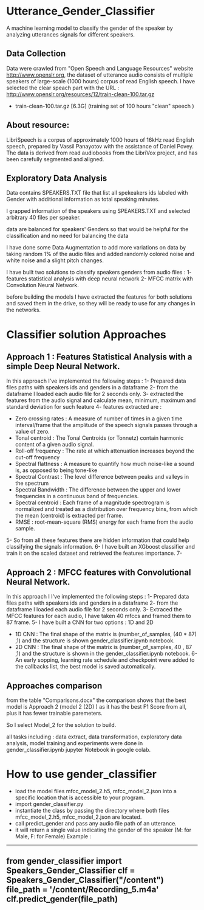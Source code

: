 # Utterance_Gender_Classifier
A machine learning model to classify the gender of the speaker by analyzing utterances signals for different speakers.

## Data Collection
Data were crawled from "Open Speech and Language Resources" website http://www.openslr.org, the dataset of utterance audio consists of multiple speakers of large-scale (1000 hours) corpus of read English speech.
I have selected the clear speach part with the URL : http://www.openslr.org/resources/12/train-clean-100.tar.gz
- train-clean-100.tar.gz [6.3G]   (training set of 100 hours "clean" speech )

## About resource:

LibriSpeech is a corpus of approximately 1000 hours of 16kHz read English speech, prepared by Vassil Panayotov with the assistance of Daniel Povey. The data is derived from read audiobooks from the LibriVox project, and has been carefully segmented and aligned.

## Exploratory Data Analysis
Data contains SPEAKERS.TXT file that list all spekeakers ids labeled with Gender with additional information as total speaking minutes.

I grapped information of the speakers using SPEAKERS.TXT and selected arbitrary 40 files per speaker.

data are balanced for speakers' Genders so that would be helpful for the classification and no need for balancing the data

I have done some Data Augmentation to add more variations on data by taking random 1% of the audio files and added randomly colored noise and white noise and a slight pitch changes.

I have built two solutions to classify speakers genders from audio files :
1- features statistical analysis with deep neural network
2- MFCC matrix with Convolution Neural Network.

before building the models I have extracted the features for both solutions and saved them in the drive, so they will be ready to use for any changes in the networks.

# Classifier solution Approaches

## Approach 1 : Features Statistical Analysis with a simple Deep Neural Network.

In this approach I've implemented the following steps :
1- Prepared data files paths with speakers ids and genders in a dataframe
2- from the dataframe I loaded each audio file for 2 seconds only.
3- extracted the features from the audio signal and calculate mean, minimum, maximum and standard deviation for such feature
4- features extracted are :
*   Zero crossing rates : A measure of number of times in a given time interval/frame that the amplitude of the speech signals passes through a value of zero.
*   Tonal centroid : The Tonal Centroids (or Tonnetz) contain harmonic content of a given audio signal.
*   Roll-off frequency : The rate at which attenuation increases beyond the cut-off frequency
*   Spectral flattness : A measure to quantify how much noise-like a sound is, as opposed to being tone-like
*   Spectral Contrast : The level difference between peaks and valleys in the spectrum
*   Spectral Bandwidth : The difference between the upper and lower frequencies in a continuous band of frequencies.
*   Spectral centroid : Each frame of a magnitude spectrogram is normalized and treated as a distribution over frequency bins, from which the mean (centroid) is extracted per frame.
*   RMSE : root-mean-square (RMS) energy for each frame from the audio sample.

5- So from all these features there are hidden information that could help classifying the signals information.
6- I have built an XGboost classifier and train it on the scaled dataset and retrieved the features importance.
7- 

## Approach 2 : MFCC features with Convolutional Neural Network.

In this approach I I've implemented the following steps :
1- Prepared data files paths with speakers ids and genders in a dataframe
2- from the dataframe I loaded each audio file for 2 seconds only.
3- Extraced the MFCC features for each audio, I have taken 40 mfccs and framed them to 87 frame.
5- I have built a CNN for two options : 1D and 2D 
  - 1D CNN : The final shape of the matrix is (number_of_samples, (40 * 87) ,1) and the structure is shown gender_classifier.ipynb notebook.
  - 2D CNN : The final shape of the matrix is (number_of_samples, 40 , 87 ,1) and the structure is shown in the gender_classifier.ipynb  notebook.
6- An early sopping, learning rate schedule and checkpoint were added to the callbacks list, the best model is saved automatically.

## Approaches comparison
from the table "Comparisons.docx" the comparison shows that the best model is Approach 2 (model 2 (2D) )
as it has the best F1 Score from all, plus it has fewer trainable paremeters.

So I select Model_2 for the solution to build.

all tasks including : data extract, data transformation, exploratory data analysis, model training and experiments were done in gender_classifier.ipynb jupyter Notebook in google colab.

# How to use gender_classifier
- load the model files mfcc_model_2.h5, mfcc_model_2.json into a specific location that is accessible to your program.
- import gender_classifier.py
- instantiate the class by passing the directory where both files mfcc_model_2.h5, mfcc_model_2.json are located.
- call predict_gender and pass any audio file path of an utterance.
- it will return a single value indicating the gender of the speaker (M: for Male, F: for Female)
Example : 
-------------------------------------------------------------------------
from gender_classifier import Speakers_Gender_Classifier
clf = Speakers_Gender_Classifier("/content")
file_path = '/content/Recording_5.m4a'
clf.predict_gender(file_path)
--------------------------------------------------------------------------
